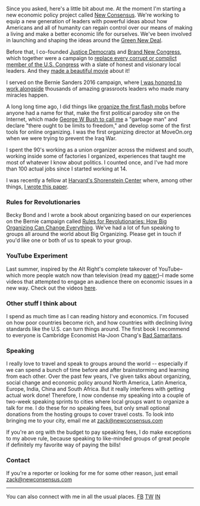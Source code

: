 Since you asked, here's a little bit about me. At the moment I'm starting a new economic policy project called [New Consensus](http://newconsensus.com). We're working to equip a new generation of leaders with powerful ideas about how Americans and all of humanity can regain control over our means of making a living and make a better economic life for ourselves. We've been involved in launching and shaping the ideas around the [Green New Deal](https://www.vox.com/energy-and-environment/2018/12/21/18144138/green-new-deal-alexandria-ocasio-cortez). 

Before that, I co-founded [Justice Democrats](https://justicedemocrats.com/) and [Brand New Congress](http://brandnewcongress.org), which together were a campaign to [replace every corrupt or complict member of the U.S. Congress](https://www.thenation.com/article/is-brand-new-congress-the-future-of-progressive-politics/) with a slate of honest and visionary local leaders. And they [made a beautiful movie](https://knockdownthehouse.com) about it! 

I served on the Bernie Sanders 2016 campaign, where [I was honored to work alongside](https://www.bloomberg.com/politics/features/2016-02-24/behind-bernie-sanders-revolution-lies-a-meticulously-engineered-grassroots-network) thousands of amazing grassroots leaders who made many miracles happen.

A long long time ago, I did things like [organize the first flash mobs](https://www.motherjones.com/politics/2000/12/organizing-online/) before anyone had a name for that, make the first political parodoy site on the Internet, which made [George W Bush to call me](https://www.washingtonpost.com/wp-srv/WPcap/1999-11/29/002r-112999-idx.html) a "garbage man" and declare "there ought to be limits to freedom," and develop some of the first tools for online organizing. I was the first organizing director at MoveOn.org when we were trying to prevent the Iraq War. 

I spent the 90's working as a union organizer across the midwest and south, working inside some of factories I organized, experiences that taught me most of whatever I know about politics. I counted once, and I've had more than 100 actual jobs since I started working at 14. 

I was recently a fellow at [Harvard's Shorenstein Center](http://news.harvard.edu/gazette/story/newsplus/shorenstein-center-announces-spring-2017-fellows/) where, among other things,  [I wrote this paper](https://shorensteincenter.org/anatomy-of-alt-right-youtuber/). 

### Rules for Revolutionaries

Becky Bond and I wrote a book about organizing based on our experiences on the Bernie campaign called [Rules for Revolutionaries: How Big Organizing Can Change Everything](https://www.amazon.com/Rules-Revolutionaries-Organizing-Change-Everything-ebook/dp/B01MG20YZ0). We've had a lot of fun speaking to groups all around the world about Big Organizing. Please get in touch if you'd like one or both of us to speak to your group.

### YouTube Experiment 

Last summer, inspired by the Alt Right's complete takeover of YouTube–which more people watch now than television (read my [paper](https://shorensteincenter.org/anatomy-of-alt-right-youtuber/))–I made some videos that attempted to engage an audience there on economic issues in a new way. Check out the videos [here](https://www.youtube.com/channel/UCVrE6_b8mFBXkodk6gO54rg). 

### Other stuff I think about
I spend as much time as I can reading history and economics. I'm focused on how poor countries become rich, and how countries with declining living standards like the U.S. can turn things around. The first book I recommend to everyone is Cambridge Economist Ha-Joon Chang's [Bad Samaritans](https://www.amazon.com/dp/B003Z9L4NA/).

### Speaking

I really love to travel and speak to groups around the world -- especially if we can spend a bunch of time before and after brainstorming and learning from each other. Over the past few years, I've given talks about organizing, social change and economic policy around North America, Latin America, Europe, India, China and South Africa. But it really interferes with getting actual work done! Therefore, I now condense my speaking into a couple of two-week speaking sprints to cities where local groups want to organize a talk for me. I do these for no speaking fees, but only small optional donations from the hosting groups to cover travel costs. To look into bringing me to your city, email me at zack@newconsensus.com

If you're an org with the budget to pay speaking fees, I do make exceptions to my above rule, because speaking to like-minded groups of great people if definitely my favorite way of paying the bills! 

### Contact
If you're a reporter or looking for me for some other reason, just email zack@newconsensus.com

_______

You can also connect with me in all the usual places. 
[FB](http://facebook.com/zackexley) [TW](http://twitter.com/zackexley) [IN](https://www.instagram.com/zackexley/)
